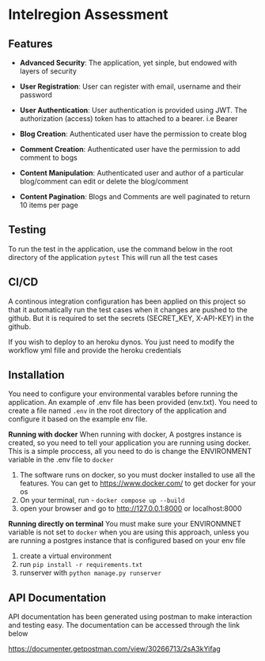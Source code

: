 # Intelregion Assessment


## Features

- **Advanced Security**: The application, yet sinple, but endowed with layers of security

- **User Registration**: User can register with email, username and their password

- **User Authentication**: User authentication is provided using JWT. The authorization (access) token has to attached to a bearer. i.e 
Bearer <token>

- **Blog Creation**: Authenticated user have the permission to create blog

- **Comment Creation**: Authenticated user have the permission to add comment to bogs

- **Content Manipulation**: Authenticated user and author of a particular blog/comment can edit or delete the blog/comment 

- **Content Pagination**: Blogs and Comments are well paginated to return 10 items per page


## Testing
To run the test in the application, use the command below in the root directory of the application
`pytest`
This will run all the test cases

## CI/CD 
A continous integration configuration has been applied on this project so that it automatically run the test cases when it changes are pushed to the github. But it is required to set the secrets (SECRET_KEY, X-API-KEY) in the github.

If you wish to deploy to an heroku dynos. You just need to modify the workflow yml fille and provide the heroku credentials


## Installation

You need to configure your environmental varables before running the application. An example of .env file has been provided (env.txt). You need to create a file named `.env` in the root directory of the application and configure it based on the example env file.

**Running with docker**
When running with docker, A postgres instance is created, so you need to tell your application you are running using docker. This is a simple proccess, all you need to do is change the ENVIRONMENT variable in the .env file to `docker` 
1. The software runs on docker, so you must docker installed to use all the features. You can get to https://www.docker.com/ to get docker for your os
2. On your terminal, run - `docker compose up --build`
3. open your browser and go to http://127.0.0.1:8000 or localhost:8000

**Running directly on terminal**
You must make sure your ENVIRONMNET variable is not set to `docker` when you are using this approach, unless you are running a postgres instance that is configured based on your env file

1. create a virtual environment
2. run `pip install -r requirements.txt`
3. runserver with `python manage.py runserver`


## API Documentation

API documentation has been generated using postman to make interaction and testing easy. The documentation can be accessed through the link below

https://documenter.getpostman.com/view/30266713/2sA3kYifag